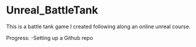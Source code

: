 # Unreal_BattleTank
This is a battle tank game I created following along an online unreal course.

Progress:
    -Setting up a Github repo
